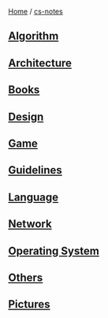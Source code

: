 [Home](https://mengxianbin.github.io) /
[cs-notes](https://mengxianbin.github.io/cs-notes/site)

## [Algorithm](https://mengxianbin.github.io/cs-notes/site/Algorithm/)

## [Architecture](https://mengxianbin.github.io/cs-notes/site/Architecture/)

## [Books](https://mengxianbin.github.io/cs-notes/site/Books/)

## [Design](https://mengxianbin.github.io/cs-notes/site/Design/)

## [Game](https://mengxianbin.github.io/cs-notes/site/Game/)

## [Guidelines](https://mengxianbin.github.io/cs-notes/site/Guidelines/)

## [Language](https://mengxianbin.github.io/cs-notes/site/Language/)

## [Network](https://mengxianbin.github.io/cs-notes/site/Network/)

## [Operating System](https://mengxianbin.github.io/cs-notes/site/Operating%20System/)

## [Others](https://mengxianbin.github.io/cs-notes/site/Others/)

## [Pictures](https://mengxianbin.github.io/cs-notes/site/Pictures/)
